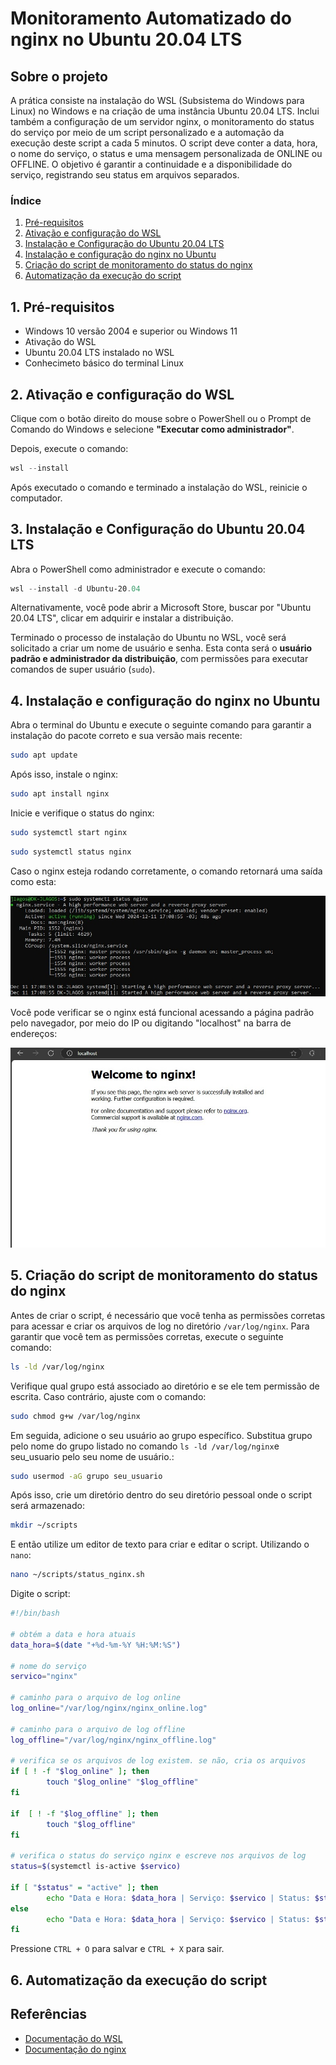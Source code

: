 # Monitoramento Automatizado do nginx no Ubuntu 20.04 LTS

## Sobre o projeto

A prática consiste na instalação do WSL (Subsistema do Windows para Linux) no Windows e na criação de uma instância Ubuntu 20.04 LTS. Inclui também a configuração de um servidor nginx, o monitoramento do status do serviço por meio de um script personalizado e a automação da execução deste script a cada 5 minutos. O script deve conter a data, hora, o nome do serviço, o status e uma mensagem personalizada de ONLINE ou OFFLINE. O objetivo é garantir a continuidade e a disponibilidade do serviço, registrando seu status em arquivos separados.

### Índice

1. [Pré-requisitos](#1-pré-requisitos)
2. [Ativação e configuração do WSL](#2-ativação-e-configuração-do-wsl)
3. [Instalação e Configuração do Ubuntu 20.04 LTS](#3-instalação-e-configuração-do-ubuntu-2004-lts)
4. [Instalação e configuração do nginx no Ubuntu](#4-instalação-e-configuração-do-nginx-no-ubuntu)
5. [Criação do script de monitoramento do status do nginx](#5-criação-do-script-de-monitoramento-do-status-do-nginx)
6. [Automatização da execução do script](#6-automatização-da-execução-do-script)

## 1. Pré-requisitos

- Windows 10 versão 2004 e superior ou Windows 11
- Ativação do WSL
- Ubuntu 20.04 LTS instalado no WSL
- Conhecimeto básico do terminal Linux

## 2. Ativação e configuração do WSL

Clique com o botão direito do mouse sobre o PowerShell ou o Prompt de Comando do Windows e selecione **"Executar como administrador"**.

Depois, execute o comando:

```powershell
wsl --install
```

Após executado o comando e terminado a instalação do WSL, reinicie o computador.

## 3. Instalação e Configuração do Ubuntu 20.04 LTS

Abra o PowerShell como administrador e execute o comando:

```powershell
wsl --install -d Ubuntu-20.04
```

Alternativamente, você pode abrir a Microsoft Store, buscar por "Ubuntu 20.04 LTS", clicar em adquirir e instalar a distribuição.

Terminado o processo de instalação do Ubuntu no WSL, você será solicitado a criar um nome de usuário e senha. Esta conta será o **usuário padrão e administrador da distribuição**, com permissões para executar comandos de super usuário (`sudo`).

## 4. Instalação e configuração do nginx no Ubuntu

Abra o terminal do Ubuntu e execute o seguinte comando para garantir a instalação do pacote correto e sua versão mais recente:

```bash
sudo apt update
```

Após isso, instale o nginx:

```bash
sudo apt install nginx
```

Inicie e verifique o status do nginx:

```bash
sudo systemctl start nginx
```

```bash
sudo systemctl status nginx
```

Caso o nginx esteja rodando corretamente, o comando retornará uma saída como esta:

![Status do nginx Ativo](imgs/nginx_status.jpeg)

Você pode verificar se o nginx está funcional acessando a página padrão pelo navegador, por meio do IP ou digitando "localhost" na barra de endereços:

![Página Padrão do nginx](imgs/nginx_via_localhost.jpeg)

## 5. Criação do script de monitoramento do status do nginx

Antes de criar o script, é necessário que você tenha as permissões corretas para acessar e criar os arquivos de log no diretório `/var/log/nginx`. Para garantir que você tem as permissões corretas, execute o seguinte comando:

```bash
ls -ld /var/log/nginx
```
Verifique qual grupo está associado ao diretório e se ele tem permissão de escrita. Caso contrário, ajuste com o comando:

```bash
sudo chmod g+w /var/log/nginx
```
Em seguida, adicione o seu usuário ao grupo específico. Substitua grupo pelo nome do grupo listado no comando `ls -ld /var/log/nginx`e seu_usuario pelo seu nome de usuário.:

```bash
sudo usermod -aG grupo seu_usuario
```

Após isso, crie um diretório dentro do seu diretório pessoal onde o script será armazenado:

```bash
mkdir ~/scripts
```

E então utilize um editor de texto para criar e editar o script. Utilizando o `nano`:

```bash
nano ~/scripts/status_nginx.sh
```

Digite o script:

```bash
#!/bin/bash

# obtém a data e hora atuais
data_hora=$(date "+%d-%m-%Y %H:%M:%S")

# nome do serviço
servico="nginx"

# caminho para o arquivo de log online
log_online="/var/log/nginx/nginx_online.log"

# caminho para o arquivo de log offline
log_offline="/var/log/nginx/nginx_offline.log"

# verifica se os arquivos de log existem. se não, cria os arquivos
if [ ! -f "$log_online" ]; then
        touch "$log_online" "$log_offline"
fi

if  [ ! -f "$log_offline" ]; then
        touch "$log_offline"
fi

# verifica o status do serviço nginx e escreve nos arquivos de log
status=$(systemctl is-active $servico)

if [ "$status" = "active" ]; then
        echo "Data e Hora: $data_hora | Serviço: $servico | Status: $status | O serviço $servico está ONLINE." >> "$log_online"
else
        echo "Data e Hora: $data_hora | Serviço: $servico | Status: $status | O serviço $servico está OFFLINE" >> "$log_offline"
fi
```
Pressione `CTRL + O` para salvar e `CTRL + X` para sair.


## 6. Automatização da execução do script

## Referências

- [Documentação do WSL](https://docs.microsoft.com/en-us/windows/wsl/)
- [Documentação do nginx](https://nginx.org/en/docs/)
